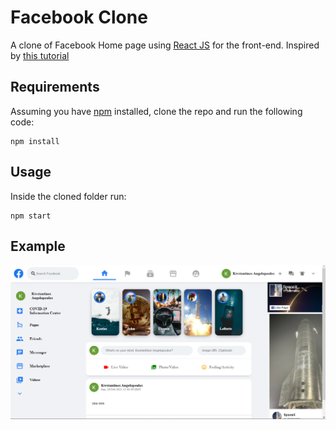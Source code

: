 # Facebook Clone

A clone of Facebook Home page using [React JS](https://reactjs.org) for the front-end. Inspired by [this tutorial](https://www.youtube.com/watch?v=B-kxUMHBxNo&t=337s)

## Requirements

Assuming you have [npm](https://www.npmjs.com) installed, clone the repo and run the following code:

```
npm install
```

## Usage

Inside the cloned folder run:

```
npm start
```

## Example

<p align="center">
  <img src="img/img.png" /> 
</p>